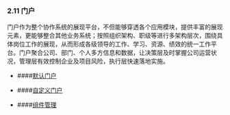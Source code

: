 ### 2.11 门户

门户作为整个协作系统的展现平台，不但能够穿透各个应用模块，提供丰富的展现元素，更能够整合其他业务系统；按照组织架构、职级等进行多架构层次，围绕具体岗位工作的展现，从而形成各级领导的工作、学习、资源、绩效的统一工作平台。门户聚合公司、部门、个人多方信息和数据，让决策层及时掌握公司运营状况，管理层有效控制企业及项目风险，执行层快速落地实施。


* ####[默认门户](/guide/yong-hu-shou-ce/men-hu/mo-ren-men-hu.md)

* ####[自定义门户](/guide/yong-hu-shou-ce/men-hu/zi-ding-yi-men-hu.md)

* ####[组件管理](/guide/yong-hu-shou-ce/men-hu/zu-jian-guan-li.md)